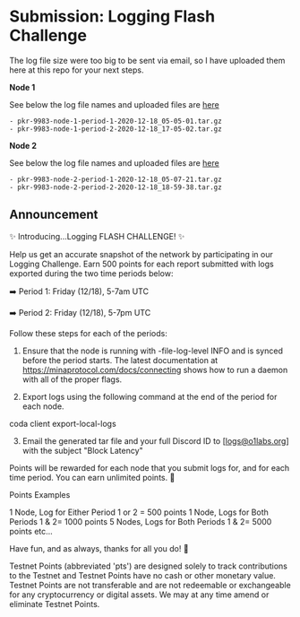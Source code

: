 # Submission: Logging Flash Challenge

The log file size were too big to be sent via email, so I have uploaded them here at this repo for your next steps.

**Node 1**

See below the log file names and uploaded files are [here](https://drive.google.com/drive/folders/1O7TV3DFirXh4_cU8cQgmSWyCxwB0U7Np?usp=sharing)
```
- pkr-9983-node-1-period-1-2020-12-18_05-05-01.tar.gz
- pkr-9983-node-1-period-2-2020-12-18_17-05-02.tar.gz
```

**Node 2**

See below the log file names and uploaded files are [here](https://drive.google.com/drive/folders/19VyC3wjTdlcyxkOUlT5tGCZPioHfo8jT?usp=sharing)
```
- pkr-9983-node-2-period-1-2020-12-18_05-07-21.tar.gz
- pkr-9983-node-2-period-2-2020-12-18_18-59-38.tar.gz
```


## Announcement

:sparkles: Introducing...Logging FLASH CHALLENGE! :sparkles: 

Help us get an accurate snapshot of the network by participating in our Logging Challenge. Earn 500 points for each report submitted with logs exported during the two time periods below: 

:arrow_right: Period 1: Friday (12/18), 5-7am UTC 

:arrow_right: Period 2: Friday (12/18), 5-7pm UTC

Follow these steps for each of the periods:

1. Ensure that the node is running with -file-log-level INFO and is synced before the period starts. The latest documentation at https://minaprotocol.com/docs/connecting shows how to run a daemon with all of the proper flags.

2. Export logs using the following command at the end of the period for each node.

coda client export-local-logs

3. Email the generated tar file and your full Discord ID to [logs@o1labs.org] with the subject "Block Latency"

Points will be rewarded for each node that you submit logs for, and for each time period. You can earn unlimited points. :rocket: 

Points Examples

1 Node, Log for Either Period 1 or 2 = 500 points
1 Node, Logs for Both Periods 1 & 2= 1000 points
5 Nodes, Logs for Both Periods 1 & 2= 5000 points
etc...

Have fun, and as always, thanks for all you do! :purple_heart:

Testnet Points (abbreviated 'pts') are designed solely to track contributions to the Testnet and Testnet Points have no cash or other monetary value. Testnet Points are not transferable and are not redeemable or exchangeable for any cryptocurrency or digital assets. We may at any time amend or eliminate Testnet Points.